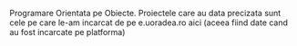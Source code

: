 Programare Orientata pe Obiecte.  Proiectele care au data precizata sunt cele pe care le-am incarcat de pe e.uoradea.ro aici (aceea fiind date cand au fost incarcate pe platforma)
